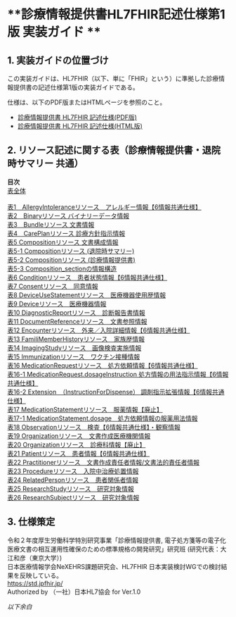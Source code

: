 <style type="text/css">

table {
  border: solid 1px black;
  border-collapse: collapse;
}
 
table td {
  border: solid 1px black;

}

table th {
  border: solid 1px black;
}
   h1 {
      counter-reset: chapter;
    }

    h2 {
      counter-reset: sub-chapter;
    }

    h3 {
      counter-reset: section;
    }

    h4 {
      counter-reset: sub-section;
    }

    h5 {
      counter-reset: composite;
    }

    h6 {
      counter-reset: sub-composite;
    }

    h1:before {
      color: black;
      counter-increment: bchapter;
      content:  " ";
    }

    h2:before {
      color: black;
      counter-increment: chapter;
      content: counter(chapter) ". ";
    }

    h3:before {
      color: black;
      counter-increment: sub-chapter;
      content: counter(chapter) "."counter(sub-chapter) ". ";
    }


    h4:before {
      color: black;
      counter-increment: section;
      content: counter(chapter) "."counter(sub-chapter) "."counter(section) " ";
    }

    h5:before {
      color: black;
      counter-increment: sub-section;
      content: counter(chapter) "."counter(sub-chapter) "."counter(section) "."counter(sub-section) " ";
    }

    h6:before {
      color: black;
      counter-increment: sub-sub-section;
      content: "　　"counter(sub-sub-section) "）";
    }

</style>


<a id="top"></a>

# **診療情報提供書HL7FHIR記述仕様第1版 実装ガイド **

## 実装ガイドの位置づけ
この実装ガイドは、HL7FHIR（以下、単に「FHIR」という）に準拠した診療情報提供書の記述仕様第1版の実装ガイドである。

仕様は、以下のPDF版またはHTMLページを参照のこと。

  - [診療情報提供書 HL7FHIR 記述仕様(PDF版)](https://std.jpfhir.jp/stddoc/eReferralFHIR_v1x.pdf)
  - [診療情報提供書 HL7FHIR 記述仕様(HTML版)](https://std.jpfhir.jp/stddoc/eReferralFHIR_v1x.html)


## リソース記述に関する表（診療情報提供書・退院時サマリー 共通）
**目次**<br>
[表全体](https://std.jpfhir.jp/stddoc/commonTablesFHIRv1x.html)<br><br>
[表1　AllergyIntoleranceリソース　アレルギー情報【6情報共通仕様】](https://std.jpfhir.jp/stddoc/commonTablesFHIRv1x.html#表1)<br>
[表2　Binaryリソース バイナリーデータ情報](https://std.jpfhir.jp/stddoc/commonTablesFHIRv1x.html#表2)<br>
[表3　Bundleリソース  文書情報](https://std.jpfhir.jp/stddoc/commonTablesFHIRv1x.html#表3)<br>
[表4　CarePlanリソース  診療方針指示情報](https://std.jpfhir.jp/stddoc/commonTablesFHIRv1x.html#表4)<br>
[表5	Compositionリソース 文書構成情報](https://std.jpfhir.jp/stddoc/commonTablesFHIRv1x.html#表5)<br>
[表5-1	Compositionリソース (退院時サマリー)](https://std.jpfhir.jp/stddoc/commonTablesFHIRv1x.html#表5-1)<br>
[表5-2	Compositionリソース (診療情報提供書)](https://std.jpfhir.jp/stddoc/commonTablesFHIRv1x.html#表5-2)<br>
[表5-3	Composition_sectionの情報構造](https://std.jpfhir.jp/stddoc/commonTablesFHIRv1x.html#表5-3)<br>
[表6	Conditionリソース　患者状態情報【6情報共通仕様】](https://std.jpfhir.jp/stddoc/commonTablesFHIRv1x.html#表6)<br>
[表7	Consentリソース　同意情報](https://std.jpfhir.jp/stddoc/commonTablesFHIRv1x.html#表7)<br>
[表8	DeviceUseStatementリソース　医療機器使用歴情報](https://std.jpfhir.jp/stddoc/commonTablesFHIRv1x.html#表8)<br>
[表9	Deviceリソース　医療機器情報](https://std.jpfhir.jp/stddoc/commonTablesFHIRv1x.html#表9)<br>
[表10	DiagnosticReportリソース　診断報告書情報](https://std.jpfhir.jp/stddoc/commonTablesFHIRv1x.html#表10)<br>
[表11	DocumentReferenceリソース　文書参照情報](https://std.jpfhir.jp/stddoc/commonTablesFHIRv1x.html#表11)<br>
[表12	Encounterリソース　外来／入院詳細情報【6情報共通仕様】](https://std.jpfhir.jp/stddoc/commonTablesFHIRv1x.html#表12)<br>
[表13	FamiliMemberHistoryリソース　家族歴情報](https://std.jpfhir.jp/stddoc/commonTablesFHIRv1x.html#表13)<br>
[表14	ImagingStudyリソース　画像検査実施情報](https://std.jpfhir.jp/stddoc/commonTablesFHIRv1x.html#表14)<br>
[表15	Immunizationリソース　ワクチン接種情報](https://std.jpfhir.jp/stddoc/commonTablesFHIRv1x.html#表15)<br>
[表16	MedicationRequestリソース　処方依頼情報【6情報共通仕様】](https://std.jpfhir.jp/stddoc/commonTablesFHIRv1x.html#表16)<br>
[表16-1	MedicationRequest.dosageInstruction  処方情報の用法指示情報【6情報共通仕様】](https://std.jpfhir.jp/stddoc/commonTablesFHIRv1x.html#表16-1)<br>
[表16-2	Extension　（InstructionForDispense） 調剤指示拡張情報【6情報共通仕様】](https://std.jpfhir.jp/stddoc/commonTablesFHIRv1x.html#表16-2)<br>
[表17	MedicationStatementリソース　服薬情報【廃止】](https://std.jpfhir.jp/stddoc/commonTablesFHIRv1x.html#表17)<br>
[表17-1	MedicationStatement.dosage　処方依頼情報の服薬用法情報](https://std.jpfhir.jp/stddoc/commonTablesFHIRv1x.html#表17-1)<br>
[表18	Observationリソース　検査【6情報共通仕様】・観察情報](https://std.jpfhir.jp/stddoc/commonTablesFHIRv1x.html#表18)<br>
[表19	Organizationリソース　文書作成医療機関情報](https://std.jpfhir.jp/stddoc/commonTablesFHIRv1x.html#表19)<br>
[表20	Organizationリソース　診療科情報【廃止】](https://std.jpfhir.jp/stddoc/commonTablesFHIRv1x.html#表20)<br>
[表21	Patientリソース　患者情報【6情報共通仕様】](https://std.jpfhir.jp/stddoc/commonTablesFHIRv1x.html#表21)<br>
[表22	Practitionerリソース　文書作成責任者情報/文書法的責任者情報](https://std.jpfhir.jp/stddoc/commonTablesFHIRv1x.html#表22)<br>
[表23	Procedureリソース　入院中治療処置情報](https://std.jpfhir.jp/stddoc/commonTablesFHIRv1x.html#表23)<br>
[表24	RelatedPersonリソース　患者関係者情報](https://std.jpfhir.jp/stddoc/commonTablesFHIRv1x.html#表24)<br>
[表25	ResearchStudyリソース　研究対象情報](https://std.jpfhir.jp/stddoc/commonTablesFHIRv1x.html#表25)<br>
[表26	ResearchSubjectリソース　研究対象情報](https://std.jpfhir.jp/stddoc/commonTablesFHIRv1x.html#表26)<br>

## 仕様策定
令和２年度厚生労働科学特別研究事業「診療情報提供書, 電子処方箋等の電子化医療文書の相互運用性確保のための標準規格の開発研究」研究班 (研究代表：大江和彦（東京大学）)<br>
日本医療情報学会NeXEHRS課題研究会、HL7FHIR 日本実装検討WGでの検討結果を反映している。<br>
https://std.jpfhir.jp/<br>
Authorized by （一社）日本HL7協会 for Ver.1.0<br>

*以下余白*